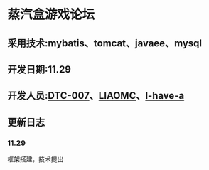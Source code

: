 # 蒸汽盒游戏论坛

## 采用技术:mybatis、tomcat、javaee、mysql

## 开发日期:11.29

## 开发人员:[DTC-007](https://github.com/DTC-007)、[LIAOMC](https://github.com/LIAOMC)、[I-have-a](https://github.com/I-have-a)

## 更新日志

### 11.29

框架搭建，技术提出